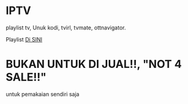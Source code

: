 # IPTV
playlist tv, 
Unuk kodi, tvirl, tvmate, ottnavigator. 

Playlist [Di SINI](https://raw.githubusercontent.com/alkhalifitv/TV/master/playlist.m3u)

# BUKAN UNTUK DI JUAL!!, "NOT 4 SALE!!" 
untuk pemakaian sendiri saja
